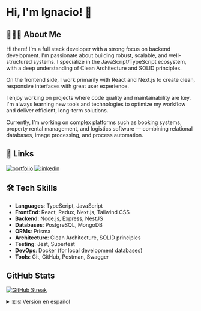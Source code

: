 
# Hi, I'm Ignacio! 👋


## 🚀👨‍💻 About Me

Hi there! I'm a full stack developer with a strong focus on backend development. I'm passionate about building robust, scalable, and well-structured systems. I specialize in the JavaScript/TypeScript ecosystem, with a deep understanding of Clean Architecture and SOLID principles.

On the frontend side, I work primarily with React and Next.js to create clean, responsive interfaces with great user experience.

I enjoy working on projects where code quality and maintainability are key. I'm always learning new tools and technologies to optimize my workflow and deliver efficient, long-term solutions.

Currently, I’m working on complex platforms such as booking systems, property rental management, and logistics software — combining relational databases, image processing, and process automation.





## 🔗 Links
[![portfolio](https://img.shields.io/badge/my_portfolio-000?style=for-the-badge&logo=ko-fi&logoColor=white)](https://portfolio-eifk.onrender.com/)
[![linkedin](https://img.shields.io/badge/linkedin-0A66C2?style=for-the-badge&logo=linkedin&logoColor=white)](https://www.linkedin.com/in/ignacio-aroza-0b005328a/)

## 🛠️ Tech Skills

- **Languages**: TypeScript, JavaScript  
- **FrontEnd**: React, Redux, Next.js, Tailwind CSS
- **Backend**: Node.js, Express, NestJS  
- **Databases**: PostgreSQL, MongoDB 
- **ORMs**: Prisma  
- **Architecture**: Clean Architecture, SOLID principles  
- **Testing**: Jest, Supertest  
- **DevOps**: Docker (for local development databases)  
- **Tools**: Git, GitHub, Postman, Swagger
## GitHub Stats

[![GitHub Streak](https://streak-stats.demolab.com?user=IgnacioAroza&theme=dark)](https://git.io/streak-stats)
<details>
  <summary>🇪🇸 Versión en español</summary>

## 👨‍💻 Sobre mí

¡Hola! Soy desarrollador full stack con fuerte enfoque en backend. Me apasiona construir sistemas robustos, escalables y bien estructurados. Me especializo en el ecosistema de JavaScript/TypeScript, aplicando Clean Architecture y principios SOLID.

En el frontend trabajo principalmente con React y Next.js, creando interfaces limpias y responsivas que brindan una gran experiencia de usuario.

Disfruto trabajar en proyectos donde la calidad del código y la mantenibilidad son prioridad. Siempre estoy aprendiendo nuevas herramientas y tecnologías para optimizar mis desarrollos y aportar soluciones eficientes.

Actualmente trabajo en plataformas complejas como sistemas de reservas, gestión de alquileres y software de logística — integrando bases de datos relacionales, procesamiento de imágenes y automatización de procesos.

</details>

